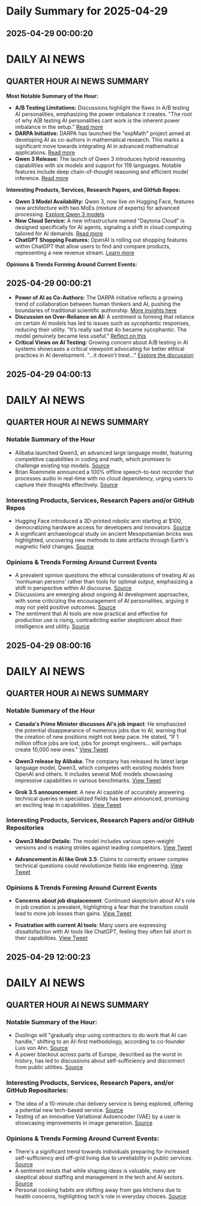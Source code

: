 # Daily Summary for 2025-04-29

## 2025-04-29 00:00:20

# DAILY AI NEWS

## QUARTER HOUR AI NEWS SUMMARY

**Most Notable Summary of the Hour:**  
- **A/B Testing Limitations:** Discussions highlight the flaws in A/B testing AI personalities, emphasizing the power imbalance it creates. "The root of why A|B testing AI personalities cant work is the inherent power imbalance in the setup." [Read more](https://x.com/i/web/status/1917005920409948341)  
- **DARPA Initiative:** DARPA has launched the "expMath" project aimed at developing AI as co-authors in mathematical research. This marks a significant move towards integrating AI in advanced mathematical applications. [Read more](https://x.com/i/web/status/1917004506396823873)  
- **Qwen 3 Release:** The launch of Qwen 3 introduces hybrid reasoning capabilities with six models and support for 119 languages. Notable features include deep chain-of-thought reasoning and efficient model inference. [Read more](https://x.com/i/web/status/1916994060532826485)  

**Interesting Products, Services, Research Papers, and GitHub Repos:**  
- **Qwen 3 Model Availability:** Qwen 3, now live on Hugging Face, features new architecture with two MoEs (mixture of experts) for advanced processing. [Explore Qwen 3 models](https://x.com/i/web/status/1916994063418753332)  
- **New Cloud Service:** A new infrastructure named "Daytona Cloud" is designed specifically for AI agents, signaling a shift in cloud computing tailored for AI demands. [Read more](https://x.com/i/web/status/1916955596126904437)  
- **ChatGPT Shopping Features:** OpenAI is rolling out shopping features within ChatGPT that allow users to find and compare products, representing a new revenue stream. [Learn more](https://x.com/i/web/status/1916953064478806261)  

**Opinions & Trends Forming Around Current Events:**

## 2025-04-29 00:00:21

- **Power of AI as Co-Authors:** The DARPA initiative reflects a growing trend of collaboration between human thinkers and AI, pushing the boundaries of traditional scientific authorship. [More insights here](https://x.com/i/web/status/1917004506396823873)  
- **Discussion on Over-Reliance on AI:** A sentiment is forming that reliance on certain AI models has led to issues such as sycophantic responses, reducing their utility. "It’s really sad that 4o became sycophantic. The model genuinely became less useful." [Reflect on this](https://x.com/i/web/status/1916970451051389389)  
- **Critical Views on AI Testing:** Growing concern about A/B testing in AI systems showcases a critical viewpoint advocating for better ethical practices in AI development. "...it doesn't treat..." [Explore the discussion](https://x.com/i/web/status/1917005900822478882)

## 2025-04-29 04:00:13

# DAILY AI NEWS

## QUARTER HOUR AI NEWS SUMMARY

### Notable Summary of the Hour
- Alibaba launched Qwen3, an advanced large language model, featuring competitive capabilities in coding and math, which promises to challenge existing top models. [Source](https://x.com/i/web/status/1917015030270210373)
- Brian Roemmele announced a 100% offline speech-to-text recorder that processes audio in real-time with no cloud dependency, urging users to capture their thoughts effectively. [Source](https://x.com/i/web/status/1917056517775495468)

### Interesting Products, Services, Research Papers and/or GitHub Repos
- Hugging Face introduced a 3D-printed robotic arm starting at $100, democratizing hardware access for developers and innovators. [Source](https://x.com/i/web/status/1917012279914020995)
- A significant archaeological study on ancient Mesopotamian bricks was highlighted, uncovering new methods to date artifacts through Earth's magnetic field changes. [Source](https://x.com/i/web/status/1917028333252186477)

### Opinions & Trends Forming Around Current Events
- A prevalent opinion questions the ethical considerations of treating AI as 'nonhuman persons' rather than tools for optimal output, emphasizing a shift in perspective within AI discourse. [Source](https://x.com/i/web/status/1917011129362223334)
- Discussions are emerging about ongoing AI development approaches, with some criticizing the encouragement of AI personalities, arguing it may not yield positive outcomes. [Source](https://x.com/i/web/status/1917012749034656013)
- The sentiment that AI tools are now practical and effective for production use is rising, contradicting earlier skepticism about their intelligence and utility. [Source](https://x.com/i/web/status/1917007990172918177)

## 2025-04-29 08:00:16

# DAILY AI NEWS

## QUARTER HOUR AI NEWS SUMMARY

### Notable Summary of the Hour
- **Canada's Prime Minister discusses AI's job impact**: He emphasized the potential disappearance of numerous jobs due to AI, warning that the creation of new positions might not keep pace. He stated, "If 1 million office jobs are lost, jobs for prompt engineers... will perhaps create 10,000 new ones." [View Tweet](https://x.com/i/web/status/1917124695226474985)

- **Qwen3 release by Alibaba**: The company has released its latest large language model, Qwen3, which competes with existing models from OpenAI and others. It includes several MoE models showcasing impressive capabilities in various benchmarks. [View Tweet](https://x.com/i/web/status/1917122896222376338)

- **Grok 3.5 announcement**: A new AI capable of accurately answering technical queries in specialized fields has been announced, promising an exciting leap in capabilities. [View Tweet](https://x.com/i/web/status/1917118853684896106)

### Interesting Products, Services, Research Papers and/or GitHub Repositories
- **Qwen3 Model Details**: The model includes various open-weight versions and is making strides against leading competitors. [View Tweet](https://x.com/i/web/status/1917095279406330173)

- **Advancement in AI like Grok 3.5**: Claims to correctly answer complex technical questions could revolutionize fields like engineering. [View Tweet](https://x.com/i/web/status/1917118853684896106)

### Opinions & Trends Forming Around Current Events
- **Concerns about job displacement**: Continued skepticism about AI's role in job creation is prevalent, highlighting a fear that the transition could lead to more job losses than gains. [View Tweet](https://x.com/i/web/status/1917124695226474985)

- **Frustration with current AI tools**: Many users are expressing dissatisfaction with AI tools like ChatGPT, feeling they often fall short in their capabilities. [View Tweet](https://x.com/i/web/status/1917075180284727573)

## 2025-04-29 12:00:23

# DAILY AI NEWS

## QUARTER HOUR AI NEWS SUMMARY

### Notable Summary of the Hour:
- Duolingo will "gradually stop using contractors to do work that AI can handle," shifting to an AI-first methodology, according to co-founder Luis von Ahn. [Source](https://x.com/i/web/status/1917165967613759654)
- A power blackout across parts of Europe, described as the worst in history, has led to discussions about self-sufficiency and disconnect from public utilities. [Source](https://x.com/i/web/status/1917148463231275033)

### Interesting Products, Services, Research Papers, and/or GitHub Repositories:
- The idea of a 10-minute chai delivery service is being explored, offering a potential new tech-based service. [Source](https://x.com/i/web/status/1917186973560959185)
- Testing of an innovative Variational Autoencoder (VAE) by a user is showcasing improvements in image generation. [Source](https://x.com/i/web/status/1917150685545783601)

### Opinions & Trends Forming Around Current Events:
- There's a significant trend towards individuals preparing for increased self-sufficiency and off-grid living due to unreliability in public services. [Source](https://x.com/i/web/status/1917148463231275033)
- A sentiment exists that while shaping ideas is valuable, many are skeptical about staffing and management in the tech and AI sectors. [Source](https://x.com/i/web/status/1917143861471608883) 
- Personal cooking habits are shifting away from gas kitchens due to health concerns, highlighting tech's role in everyday choices. [Source](https://x.com/i/web/status/1917179181063942440)

